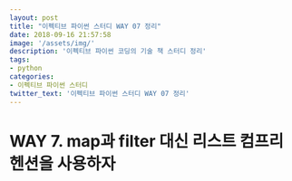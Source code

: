 ```yaml
---
layout: post
title: "이펙티브 파이썬 스터디 WAY 07 정리"
date: 2018-09-16 21:57:58
image: '/assets/img/'
description: '이펙티브 파이썬 코딩의 기술 책 스터디 정리'
tags:
- python
categories:
- 이펙티브 파이썬 스터디
twitter_text: '이펙티브 파이썬 스터디 WAY 07 정리'
---
```


# WAY 7. map과 filter 대신 리스트 컴프리헨션을 사용하자
